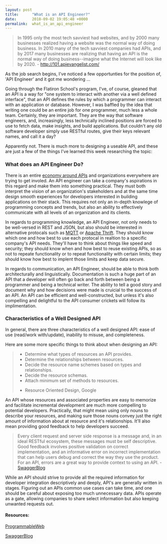```yaml
---
layout: post
title:      "What is an API Engineer?"
date:       2018-09-02 19:05:48 +0000
permalink:  what_is_an_api_engineer
---
```



> In 1995 only the most tech savviest had websites, and by 2000 many businesses realized having a website was the normal way of doing business. In 2010 many of the tech savviest companies had APIs, and by 2017 many businesses are realizing that having an API is the normal way of doing business--imagine what the Internet will look like by 2020. - http://101.apievangelist.com/
> 

As the job search begins, I've noticed a few opportunties for the position of, 'API Engineer' and it got me wondering ...  

Going through the Flatiron School's program, I've, of course, gleaned that an API is a way for "one system to interact with another via a well defined interface", that an API defines the rules by which a programmer can interact with an application or database.  However, I was baffled by the idea that writing one could be an entire job for one programmer, much less a whole team.  Certainly, they are important.  They are the way that software engineers, and, increasingly, less technically inclined positions are forced to use to fetch data, make insights, and build applications.  But couldn't any old software developer simply use RESTful routes, give their keys relevant names, and call it a day?

Apparently not.  There is much more to designing a useable API, and these are just a few of the things I've learned this week researching the topic:

### What does an API Engineer Do?

There is an entire [economy around APIs](https://www.upwork.com/hiring/api-economy/) and organizations everywhere are trying to get involed.  An API engineer can take a company's aspirations in this regard and make them into something practical.  They must both interpret the vision of an organization's stakeholders and at the same time design smooth experiences for developers interested in building applications on their stack.  This requires not only an in-depth knowlege of programming concepts and trends, but also an ability to effectively communicate with all levels of an organization and its clients.

In regards to programming knowledge, an API Engineer, not only needs to be well-versed in REST and JSON, but also should be interested in alternative protocals such as [MQTT](http://mqtt.org/) or [Apache Thrift](https://thrift.apache.org/).  They should know which one and how best to use each protocal in realtion to a specific company's API needs.  They'll have to think about things like speed and security; they should know when and how best to reuse existing APIs, so as not to repeate functionality or to repeat functionality with certain limits; they should know how best to implent those limits and keep data secure.

In regards to communication, an API Engineer, should be able to think both architecturally and linguistically.  Documentation is such a huge part of an API that a developer will often go back and forth between being a programmer and being a technical writer.  The ability to tell a good story and document why and how decisions were made is cruicial to the success of an API.  An API can be efficient and well-constructed, but unless it's also compelling and delightful to the API consumer crickets will follow its implimentation.

### Characteristics of a Well Designed API

In general, there are three characteristics of a well designed API: ease of use (read/work with/update), inability to misuse, and completeness.  

Here are some more specific things to think about when designing an API:

> * Determine what types of resources an API provides.
> * Determine the relationships between resources.
> * Decide the resource name schemes based on types and relationships.
> * Decide the resource schemas.
> * Attach minimum set of methods to resources.
> - Resource Oriented Design, Google
> 

An API whose resources and associated properties are easy to memorize and facilitate incremental development are much more compelling to potential developers.  Practically, that might mean using only nouns to describe your resources, and making sure those nouns convey just the right amount of information about at resource and it's relationships.  It'll also mean providing good feedback to help developers succeed.

> Every client request and server side response is a message and, in an ideal RESTful ecosystem, these messages must be self descriptive. Good feedback involves positive validation on correct implementation, and an informative error on incorrect implementation that can help users debug and correct the way they use the product. For an API, errors are a great way to provide context to using an API. - [SwaggerBlog](https://swagger.io/blog/api-design/api-design-best-practices/)
> 

While an API should strive to provide all the required information for developer integration descriptively and deeply, API's are generally written in stages.  Figuring out an APIs common use cases can take time, and one should be careful about exposing too much unnecessary data.  APIs operate as a gate, allowing companies to share select information but also keeping unwanted requests out.

#### Resources:
[ProgrammableWeb](https://www.programmableweb.com/news/how-to-hire-great-api-developer/analysis/2016/05/19)

[SwaggerBlog](https://swagger.io/blog/api-design/api-design-best-practices/)
